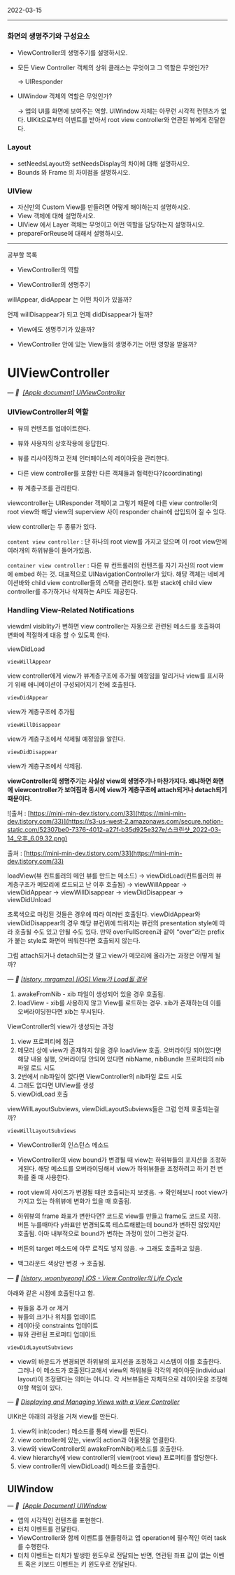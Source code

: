2022-03-15

---
### 화면의 생명주기와 구성요소

- ViewController의 생명주기를 설명하시오.
- 모든 View Controller 객체의 상위 클래스는 무엇이고 그 역할은 무엇인가?
    
    → UIResponder
    
- UIWindow 객체의 역할은 무엇인가?
    
    → 앱의 UI를 화면에 보여주는 역할. UIWindow 자체는 아무런 시각적 컨텐츠가 없다. UIKit으로부터 이벤트를 받아서 root view controller와 연관된 뷰에게 전달한다. 
    

### Layout

- setNeedsLayout와 setNeedsDisplay의 차이에 대해 설명하시오.
- Bounds 와 Frame 의 차이점을 설명하시오.

### UIView

- 자신만의 Custom View를 만들려면 어떻게 해야하는지 설명하시오.
- View 객체에 대해 설명하시오.
- UIView 에서 Layer 객체는 무엇이고 어떤 역할을 담당하는지 설명하시오.
- prepareForReuse에 대해서 설명하시오.

---

공부할 목록

- ViewController의 역할

- ViewController의 생명주기 

willAppear, didAppear 는 어떤 차이가 있을까? 

언제 willDisappear가 되고 언제 didDisappear가 될까?

- View에도 생명주기가 있을까?

- ViewController 안에 있는 View들의 생명주기는 어떤 영향을 받을까?

# UIViewController

*— 👀  [[Apple document] UIViewController](https://developer.apple.com/documentation/uikit/uiviewcontroller)*

### UIViewController의 역할

- 뷰의 컨텐츠를 업데이트한다. 

- 뷰와 사용자의 상호작용에 응답한다.

- 뷰를 리사이징하고 전체 인터페이스의 레이아웃을 관리한다.

- 다른 view controller를 포함한 다른 객체들과 협력한다?(coordinating)

- 뷰 계층구조를 관리한다.

viewcontroller는 UIResponder 객체이고 그렇기 때문에 다른 view controller의 root view와 해당 view의 superview 사이 responder chain에 삽입되어 질 수 있다.

view controller는 두 종류가 있다.

`content view controller` : 단 하나의 root view를 가지고 있으며 이 root view안에 여러개의 하위뷰들이 들어가있음.

`container view controller` : 다른 뷰 컨트롤러의 컨텐츠를 자기 자신의 root view에 embed 하는 것. 대표적으로 UINavigationController가 있다. 해당 객체는 네비게이션바와 child view controller들의 스택을 관리한다. 또한 stack에 child view controller를 추가하거나 삭제하는 API도 제공한다.

### Handling View-Related Notifications

viewdml visiblity가 변하면 view controller는 자동으로 관련된 메소드를 호출하여 변화에 적절하게 대응 할 수 있도록 한다.

viewDidLoad

`viewWillAppear` 

view controller에게 view가 뷰계층구조에 추가될 예정임을 알리거나 view를 표시하기 위해 애니메이션이 구성되어지기 전에 호출된다.

`viewDidAppear`

view가 계층구조에 추가됨

`viewWillDisappear`

view가 계층구조에서 삭제될 예정임을 알린다.

`viewDidDisappear`

view가 계층구조에서 삭제됨.

**viewController의 생명주기는 사실상 view의 생명주기나 마찬가지다. 
왜냐하면 화면에 viewcontroller가 보여짐과 동시에 view가 계층구조에 attach되거나 detach되기 때문이다.**

![출처 : [https://mini-min-dev.tistory.com/33](https://mini-min-dev.tistory.com/33)](https://s3-us-west-2.amazonaws.com/secure.notion-static.com/52307be0-7376-4012-a27f-b35d925e327e/스크린샷_2022-03-14_오후_6.09.32.png)

출처 : [https://mini-min-dev.tistory.com/33](https://mini-min-dev.tistory.com/33)

loadView(뷰 컨트롤러의 메인 뷰를 만드는 메소드) → viewDidLoad(컨트롤러의 뷰 계층구조가 메모리에 로드되고 난 이후 호출됨) → viewWillAppear → viewDidAppear → viewWillDisappear → viewDidDisappear → viewDidUnload

초록색으로 마킹된 것들은 경우에 따라 여러번 호출된다. viewDidAppear와 viewDidDisappear의 경우 해당 뷰컨위에 띄워지는 뷰컨의 presentation style에 따라 호출될 수도 있고 안될 수도 있다. 만약 overFullScreen과 같이 “over”라는 prefix가 붙는 style로 화면이 띄워진다면 호출되지 않는다.

그럼 attach되거나 detach되는것 말고 view가 메모리에 올라가는 과정은 어떻게 될까?

*— 🔗 [[tistory, mrgamza] [iOS] View가 Load될 경우](https://mrgamza.tistory.com/279)*

1. awakeFromNib - xib 파일이 생성되어 있을 경우 호출됨.
2. loadView - xib를 사용하지 않고 View를 로드하는 경우. xib가 존재하는데 이를 오버라이딩한다면 xib는 무시된다. 

ViewController의 view가 생성되는 과정

1. view 프로퍼티에 접근
2. 메모리 상에 view가 존재하지 않을 경우 loadView 호출. 오버라이딩 되어있다면 해당 내용 실행, 오버라이딩 안되어 있다면 nibName, nibBundle 프로퍼티의 nib파일 로드 시도
3. 2번에서 nib파일이 없다면 ViewController의 nib파일 로드 시도
4. 그래도 없다면 UIView를 생성
5. viewDidLoad 호출

viewWillLayoutSubviews, viewDidLayoutSubviews들은 그럼 언제 호출되는걸까?

`viewWillLayoutSubviews` 

- ViewController의 인스턴스 메소드

- ViewController의 view bound가 변경될 때 view는 하위뷰들의 포지션을 조정하게된다. 해당 메소드를 오버라이딩해서 view가 하위뷰들을 조정하려고 하기 전 변화를 줄 때 사용한다.

- root view의 사이즈가 변경될 때만 호출되는지 보겟음. → 확인해보니 root view가 가지고 있는 하위뷰에 변화가 있을 때 호출됨.
- 하위뷰의 frame 좌표가 변한다면? 코드로 view를 만들고 frame도 코드로 지정. 버튼 누를때마다 y좌표만 변경되도록 테스트해봤는데 bound가 변하진 않았지만 호출됨. 아마 내부적으로 bound가 변하는 과정이 있어 그런것 같다.
- 버튼의 target 메소드에 아무 로직도 넣지 않음. → 그래도 호출하고 있음.
- 백그라운드 색상만 변경 → 호출됨.

*— 🔗 [[tistory, woonhyeong] iOS - View Controller의 Life Cycle](https://woonhyeong.tistory.com/4)*

아래와 같은 시점에 호출된다고 함.

- 뷰들을 추가 or 제거
- 뷰들의 크기나 위치를 업데이트
- 레이아웃 constraints 업데이트
- 뷰와 관련된 프로퍼티 업데이트

`viewDidLayoutSubviews`

- view의 바운드가 변경되면 하위뷰의 포지션을 조정하고 시스템이 이를 호출한다. 그러나 이 메소드가 호출된다고해서 view의 하위뷰들 각각의 레이아웃(individual layout)이 조정됐다는 의미는 아니다. 각 서브뷰들은 자체적으로 레이아웃을 조정해야할 책임이 있다.

*— 🔗 [Displaying and Managing Views with a View Controller](https://developer.apple.com/documentation/uikit/view_controllers/displaying_and_managing_views_with_a_view_controller)*

UIKit은 아래의 과정을 거쳐 view를 만든다.

1. view의 init(coder:) 메소드를 통해 view를 만든다.
2. view controller에 있는, view의 action과 아울렛을 연결한다.
3. view와 viewController의 awakeFromNib()메소드를 호출한다.
4. view hierarchy에 view controller의 view(root view) 프로퍼티를 할당한다.
5. view controller의 viewDidLoad() 메소드를 호출한다.

## UIWindow

*— 🔗  [[Apple Document] UIWindow](https://developer.apple.com/documentation/uikit/uiwindow)*

- 앱의 시각적인 컨텐츠를 표현한다.
- 터치 이벤트를 전달한다.
- ViewController와 함께 이벤트를 핸들링하고 앱 operation에 필수적인 여러 task를 수행한다.
- 터치 이벤트는 터치가 발생한 윈도우로 전달되는 반면, 연관된 좌표 값이 없는 이벤트 혹은 키보드 이벤트는 키 윈도우로 전달된다.